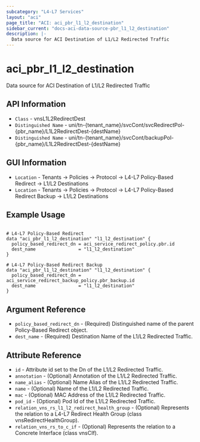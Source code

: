 ```yaml
---
subcategory: "L4-L7 Services"
layout: "aci"
page_title: "ACI: aci_pbr_l1_l2_destination"
sidebar_current: "docs-aci-data-source-pbr_l1_l2_destination"
description: |-
  Data source for ACI Destination of L1/L2 Redirected Traffic
---
```


# aci_pbr_l1_l2_destination #

Data source for ACI Destination of L1/L2 Redirected Traffic


## API Information ##

* `Class` - vnsL1L2RedirectDest
* `Distinguished Name` - uni/tn-{tenant_name}/svcCont/svcRedirectPol-{pbr_name}/L1L2RedirectDest-{destName}
* `Distinguished Name` - uni/tn-{tenant_name}/svcCont/backupPol-{pbr_name}/L1L2RedirectDest-{destName}

## GUI Information ##

* `Location` - Tenants -> Policies -> Protocol -> L4-L7 Policy-Based Redirect -> L1/L2 Destinations
* `Location` - Tenants -> Policies -> Protocol -> L4-L7 Policy-Based Redirect Backup -> L1/L2 Destinations

## Example Usage ##

```hcl

# L4-L7 Policy-Based Redirect
data "aci_pbr_l1_l2_destination" "l1_l2_destination" {
  policy_based_redirect_dn = aci_service_redirect_policy.pbr.id
  dest_name                = "l1_l2_destination"
}

# L4-L7 Policy-Based Redirect Backup
data "aci_pbr_l1_l2_destination" "l1_l2_destination" {
  policy_based_redirect_dn = aci_service_redirect_backup_policy.pbr_backup.id
  dest_name                = "l1_l2_destination"
}

```

## Argument Reference ##

* `policy_based_redirect_dn` - (Required) Distinguished name of the parent Policy-Based Redirect object.
* `dest_name` - (Required) Destination Name of the L1/L2 Redirected Traffic.

## Attribute Reference ##
* `id` - Attribute id set to the Dn of the L1/L2 Redirected Traffic.
* `annotation` - (Optional) Annotation of the L1/L2 Redirected Traffic.
* `name_alias` - (Optional) Name Alias of the L1/L2 Redirected Traffic.
* `name` - (Optional) Name of the L1/L2 Redirected Traffic.
* `mac` - (Optional) MAC Address of the L1/L2 Redirected Traffic.
* `pod_id` - (Optional) Pod Id of the L1/L2 Redirected Traffic.
* `relation_vns_rs_l1_l2_redirect_health_group` - (Optional) Represents the relation to a L4-L7 Redirect Health Group (class vnsRedirectHealthGroup).
* `relation_vns_rs_to_c_if` - (Optional) Represents the relation to a Concrete Interface (class vnsCIf).
